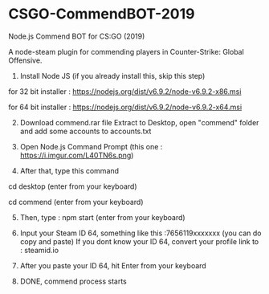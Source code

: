# CSGO-CommendBOT-2019
Node.js Commend BOT for CS:GO (2019) 

A node-steam plugin for commending players in Counter-Strike: Global Offensive.

1. Install Node JS (if you already install this, skip this step)

for 32 bit installer : https://nodejs.org/dist/v6.9.2/node-v6.9.2-x86.msi

for 64 bit installer : https://nodejs.org/dist/v6.9.2/node-v6.9.2-x64.msi

2. Download commend.rar file
Extract to Desktop, open "commend" folder and add some accounts to accounts.txt

3. Open Node.js Command Prompt (this one : https://i.imgur.com/L40TN6s.png)

4. After that, type this command

cd desktop (enter from your keyboard)

cd commend (enter from your keyboard)

5. Then, type : npm start (enter from your keyboard)

6. Input your Steam ID 64, something like this :7656119xxxxxxx (you can do copy and paste)
If you dont know your ID 64, convert your profile link to : steamid.io

7. After you paste your ID 64, hit Enter from your keyboard

8. DONE, commend process starts
